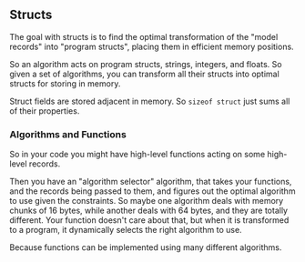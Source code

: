 
## Structs

The goal with structs is to find the optimal transformation of the "model records" into "program structs", placing them in efficient memory positions.

So an algorithm acts on program structs, strings, integers, and floats. So given a set of algorithms, you can transform all their structs into optimal structs for storing in memory.

Struct fields are stored adjacent in memory. So `sizeof struct` just sums all of their properties.

### Algorithms and Functions

So in your code you might have high-level functions acting on some high-level records.

Then you have an "algorithm selector" algorithm, that takes your functions, and the records being passed to them, and figures out the optimal algorithm to use given the constraints. So maybe one algorithm deals with memory chunks of 16 bytes, while another deals with 64 bytes, and they are totally different. Your function doesn't care about that, but when it is transformed to a program, it dynamically selects the right algorithm to use.

Because functions can be implemented using many different algorithms.
